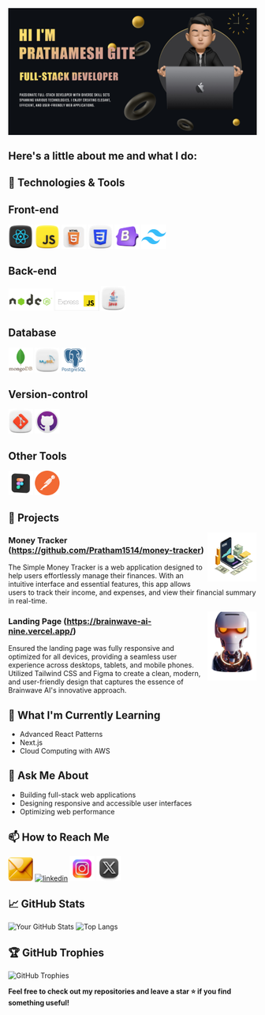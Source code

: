 <img src="https://github.com/Pratham1514/Pratham1514/blob/main/images/Make-your-README.jpg" alt="Prathamesh Gite" align="center" />

## Here's a little about me and what I do:
## 🔧 Technologies & Tools
<div align="left">
  <h2>Front-end</h2>
  <img src="https://github.com/Pratham1514/Pratham1514/blob/main/images/react.webp" width="50" />
  <img src="https://github.com/Pratham1514/Pratham1514/blob/main/images/js.webp" width="50" />
  <img src="https://github.com/Pratham1514/Pratham1514/blob/main/images/html.gif" width="50" />
  <img src="https://github.com/Pratham1514/Pratham1514/blob/main/images/css.gif" width="50" />
  <img src="https://github.com/Pratham1514/Pratham1514/blob/main/images/bootstrap.webp" width="50" />
  <img src="https://github.com/Pratham1514/Pratham1514/blob/main/images/Tailwind%20CSS.png" width="50" />
  <h2>Back-end</h2>
  <img src="https://github.com/Pratham1514/Pratham1514/blob/main/images/node.gif" width="90" />
  <img src="https://github.com/Pratham1514/Pratham1514/blob/main/images/ExpressJS-logo.png" width="90" />
  <img src="https://github.com/Pratham1514/Pratham1514/blob/main/images/java.gif" width="50" />
  <h2>Database</h2>
  <img src="https://github.com/Pratham1514/Pratham1514/blob/main/images/mongo.webp" width="50" />
  <img src="https://github.com/Pratham1514/Pratham1514/blob/main/images/mysql.webp" width="50" />
  <img src="https://github.com/Pratham1514/Pratham1514/blob/main/images/postgresql.png" width="50" />
  <h2>Version-control</h2>
  <img src="https://github.com/Pratham1514/Pratham1514/blob/main/images/git.webp" width="50" />
  <img src="https://github.com/Pratham1514/Pratham1514/blob/main/images/Github.png" width="50" />
  <h2>Other Tools</h2>
  <img src="https://github.com/Pratham1514/Pratham1514/blob/main/images/figma.webp" width="50" />
  <img src="https://github.com/Pratham1514/Pratham1514/blob/main/images/postman.webp" width="50" />
</div>

## 🚀 Projects
<div>
  <img src="https://github.com/Pratham1514/MyPortfolio/blob/main/src/assets/money-tracker1.png" alt="money-tracker" align="right" width="100' height="100" />
</div>

### Money Tracker (https://github.com/Pratham1514/money-tracker)
The Simple Money Tracker is a web application designed to help users effortlessly manage their finances. With an intuitive interface and essential features, this app allows users to track their income, and expenses, and view their financial summary in real-time.

<div>
  <img src="https://github.com/Pratham1514/MyPortfolio/blob/main/src/assets/background.jpg" alt="money-tracker" align="right" width="100' height="100" />
</div>

### Landing Page (https://brainwave-ai-nine.vercel.app/)
Ensured the landing page was fully responsive and optimized for all devices, providing a seamless user experience across desktops, tablets, and mobile phones. Utilized Tailwind CSS and Figma to create a clean, modern, and user-friendly design that captures the essence of Brainwave AI's innovative approach.

## 🌱 What I'm Currently Learning
- Advanced React Patterns
- Next.js
- Cloud Computing with AWS

## 💬 Ask Me About
- Building full-stack web applications
- Designing responsive and accessible user interfaces
- Optimizing web performance

## 📫 How to Reach Me
<div align="left">
  <a href="mailto:prathameshgite366@gmail.com"><img src="https://github.com/Pratham1514/Pratham1514/blob/main/images/mail.png" alt="mail" width="50"/></a>
  <a href="https://www.linkedin.com/in/prathamesh-gite-9b42a2209"><img src="https://github.com/Pratham1514/Pratham1514/blob/main/images/linkedin.png" alt="linkedin" width="50" /></a>
  <a href="https://www.instagram.com/the_pratham_gite"><img src="https://github.com/Pratham1514/Pratham1514/blob/main/images/insta.png" alt="instagram" width="50" /></a>
  <a href="https://x.com/Pratham151403"><img src="https://github.com/Pratham1514/Pratham1514/blob/main/images/x.png" alt="X" width="50" /></a>
</div>

## 📈 GitHub Stats
![Your GitHub Stats](https://github-readme-stats.vercel.app/api?username=Pratham1514&show_icons=true&theme=radical)
![Top Langs](https://github-readme-stats.vercel.app/api/top-langs/?username=Pratham1514&layout=compact&theme=radical)

## 🏆 GitHub Trophies
![GitHub Trophies](https://github-profile-trophy.vercel.app/?username=Pratham1514&theme=radical)

**Feel free to check out my repositories and leave a star ⭐ if you find something useful!**
